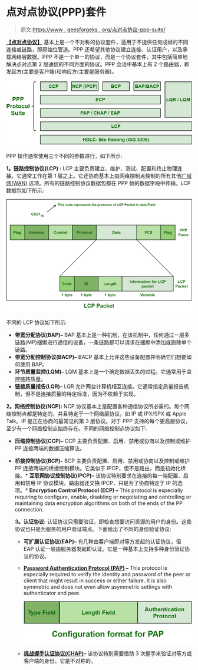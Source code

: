 # 点对点协议(PPP)套件

> 原文:[https://www . geesforgeks . org/点对点协议-ppp-suite/](https://www.geeksforgeeks.org/point-to-point-protocol-ppp-suite/)

**[【点对点协议】](https://www.geeksforgeeks.org/ppp-full-form/)** 基本上是一个不对称的协议套件，适用于不提供任何成帧的不同连接或链路，即原始位管道。PPP 还希望其他协议建立连接、认证用户，以及承载网络层数据。PPP 不是一个单一的协议，而是一个协议套件，其中包括简单地解决点对点第 2 层通信的不同方面的协议。PPP 会话中基本上有 2 个路由器，即发起方(主要是客户端)和响应方(主要是服务器)。

![](img/1f9635f8c144680a9eae87e961a5a2f2.png)

PPP 操作通常使用三个不同的参数进行，如下所示:

**1。链路控制协议(LCP) :**
LCP 主要负责建立、维护、测试、配置和终止物理连接。它通常工作在第 1 层之上。它还协商基本上由网络控制点控制的所有其他[广域网(WAN)](https://www.geeksforgeeks.org/wan-full-form/) 选项。所有的链路控制协议数据包都在 PPP 帧的数据字段中传输。LCP 数据包如下所示:

![](img/a712b4ad5e7306dfc75014fa6cb305d9.png)

不同的 LCP 协议如下所示:

*   **带宽分配协议(BAP)–**
    BAP 基本上是一种机制，在该机制中，任何通过一层多链路(MP)捆绑进行通信的设备，一条链路都可以请求在捆绑中添加或删除单个链路。
*   **带宽分配控制协议(BACP)–**
    BACP 基本上允许这些设备配置并明确它们想要如何使用 BAP。
*   **环节质量监控(LQM)–**
    LQM 基本上是一个确定数据丢失的过程。它通常用于监控链路质量。
*   **链接质量报告(LQR)–**
    LQR 允许两台计算机相互连接。它通常指定质量报告机制，但不是连接质量的特定标准，因为不依赖于实现。

**2。网络控制协议(NCP):**
NCP 协议基本上是配置各种通信协议所必需的。每个网络控制点都是特定的，并且特定于一个网络层协议，如 IP 或 IPX/SPX 或 Apple Talk。IP 是正在协商的最常见的第 3 层协议。对于 PPP 支持的每个更高层协议，至少有一个网络控制点始终存在。不同的网络控制点协议如下:

*   **压缩控制协议(CCP)–**
    CCP 主要负责配置、启用、禁用或协商以及控制或维护 PP 连接两端的数据压缩算法。

*   **桥接控制协议(BCP)–**
    BCP 主要负责配置、启用、禁用或协商以及控制或维护 PP 连接两端的桥接控制模块。它类似于 IPCP，但不是路由，而是初始化桥接。*   **互联网协议控制协议(IPCP)–**
    该协议特别要求在连接的每一端配置、启用和禁用 IP 协议模块。路由器还交换 IPCP，只是为了协商特定于 IP 的选项。*   **Encryption Control Protocol (ECP) –**
    This protocol is especially requiring to configure, enable, disabling or negotiating and controlling or maintaining data encryption algorithms on both of the ends of the PP connection.

    **3。认证协议:**
    认证协议只需要验证，即检查想要访问资源的用户的身份。这些协议也只是为服务的用户验证端点。下面给出了不同的身份验证协议:

    *   **可扩展认证协议(EAP)–**
        有几种由客户端即对等方发起的认证协议，但 EAP 认证一般由服务器发起即认证。它是一种基本上支持多种身份验证协议的协议。
    *   **[Password Authentication Protocol (PAP)](https://www.geeksforgeeks.org/password-authentication-protocol-pap/) –**
        This protocol is especially required to verify the identity and password of the peer or client that might result in success or either failure. It is also symmetric and does not even allow asymmetric settings with authenticator and peer.

        ![](img/44d328dbe7542f25abf0efeb71b638bd.png)

    *   **[挑战握手认证协议(CHAP)](https://www.geeksforgeeks.org/challenge-handshake-authentication-protocol-chap/)–**
        该协议特别需要借助 3 次握手来验证对等方或客户端的身份。它是不对称的。